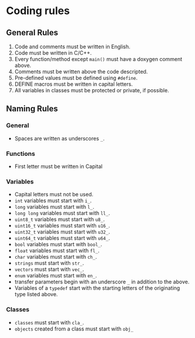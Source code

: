 # Coding rules

## General Rules
1. Code and comments must be written in English.
2. Code must be written in C/C++.
3. Every function/method except ```main()``` must have a doxygen comment above.
4. Comments must be written above the code descripted.
5. Pre-defined values must be defined using ``#define``.
6. DEFINE macros must be written in capital letters.
7. All variables in classes must be protected or private, if possible.

## Naming Rules
### General
- Spaces are written as underscores ``_``.
### Functions
-  First letter must be written in Capital
### Variables
-  Capital letters must not be used.
-  ``int`` variables must start with ``i_``.
-  ``long`` variables must start with ``l_``.
-  ``long long`` variables must start with ``ll_``.
-  ``uint8_t`` variables must start with ``u8_``.
-  ``uint16_t`` variables must start with ``u16_``.
-  ``uint32_t`` variables must start with ``u32_``.
-  ``uint64_t`` variables must start with ``u64_``.
-  ``bool`` variables must start with ``bool_``.
-  ``float`` variables must start with ``fl_``.
-  ``char`` variables must start with ``ch_``.
-  ``strings`` must start with ``str_``.
-  ``vectors`` must start with ``vec_``.
-  ``enum`` variables must start with ``en_``.
-  transfer parameters begin with an underscore ``_`` in addition to the above.
- Variables of a ```typedef``` start with the starting letters of the originating type listed above.
### Classes
- ``classes`` must start with ``cla_``.
- ``objects`` created from a class must start with ``obj_``











 


